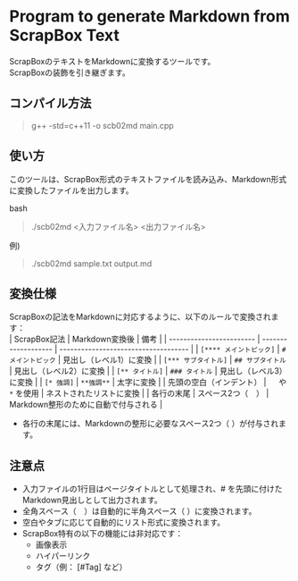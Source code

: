 # Program to generate Markdown from ScrapBox Text
ScrapBoxのテキストをMarkdownに変換するツールです。  
ScrapBoxの装飾を引き継ぎます。  

## コンパイル方法
> g++ -std=c++11 -o scb02md main.cpp

## 使い方
このツールは、ScrapBox形式のテキストファイルを読み込み、Markdown形式に変換したファイルを出力します。

bash
>./scb02md <入力ファイル名> <出力ファイル名>

例)
>./scb02md sample.txt output.md

## 変換仕様
ScrapBoxの記法をMarkdownに対応するように、以下のルールで変換されます：  
| ScrapBox記法             | Markdown変換後      | 備考                                 |
| ------------------------ | ------------------- | ------------------------------------ |
| `[**** メイントピック]`  | `# メイントピック`  | 見出し（レベル1）に変換              |
| `[*** サブタイトル]`     | `## サブタイトル`   | 見出し（レベル2）に変換              |
| `[** タイトル]`          | `### タイトル`      | 見出し（レベル3）に変換              |
| `[* 強調]`               | `**強調**`          | 太字に変換                           |
| 先頭の空白（インデント） | `  ` や `*` を使用  | ネストされたリストに変換             |
| 各行の末尾               | スペース2つ（`  `） | Markdown整形のために自動で付与される |
- 各行の末尾には、Markdownの整形に必要なスペース2つ（ ）が付与されます。

## 注意点
- 入力ファイルの1行目はページタイトルとして処理され、# を先頭に付けたMarkdown見出しとして出力されます。  
- 全角スペース（　）は自動的に半角スペース（ ）に変換されます。  
- 空白やタブに応じて自動的にリスト形式に変換されます。  
- ScrapBox特有の以下の機能には非対応です：
  - 画像表示
  - ハイパーリンク
  - タグ（例： [#Tag] など）